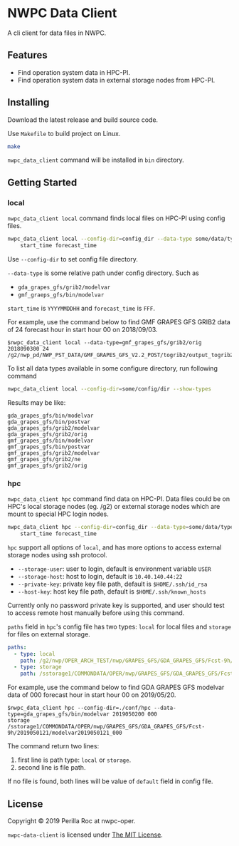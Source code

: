 # NWPC Data Client

A cli client for data files in NWPC.

## Features

-   Find operation system data in HPC-PI.
-   Find operation system data in external storage nodes from HPC-PI.

## Installing

Download the latest release and build source code. 

Use `Makefile` to build project on Linux.

```bash
make
```

`nwpc_data_client` command will be installed in `bin` directory.

## Getting Started

### local

`nwpc_data_client local` command finds local files on HPC-PI using config files.

```bash
nwpc_data_client local --config-dir=config_dir --data-type some/data/type \
    start_time forecast_time
```

Use `--config-dir` to set config file directory.

`--data-type` is some relative path under config directory. Such as

-   `gda_grapes_gfs/grib2/modelvar`
-   `gmf_graeps_gfs/bin/modelvar`

`start_time` is `YYYYMMDDHH` and `forecast_time` is `FFF`.

For example, use the command below to find GMF GRAPES GFS GRIB2 data of 24 forecast hour in start hour 00 on 2018/09/03.

```text
$nwpc_data_client local --data-type=gmf_grapes_gfs/grib2/orig 2018090300 24
/g2/nwp_pd/NWP_PST_DATA/GMF_GRAPES_GFS_V2.2_POST/togrib2/output_togrib2/2018090300/gmf.gra.2018090300024.grb2
```

To list all data types available in some configure directory, run following command

```bash
nwpc_data_client local --config-dir=some/config/dir --show-types
```

Results may be like:

```text
gda_grapes_gfs/bin/modelvar
gda_grapes_gfs/bin/postvar
gda_grapes_gfs/grib2/modelvar
gda_grapes_gfs/grib2/orig
gmf_grapes_gfs/bin/modelvar
gmf_grapes_gfs/bin/postvar
gmf_grapes_gfs/grib2/modelvar
gmf_grapes_gfs/grib2/ne
gmf_grapes_gfs/grib2/orig
```

### hpc

`nwpc_data_client hpc` command find data on HPC-PI. Data files could be on HPC's local storage nodes (eg. /g2) or 
external storage nodes which are mount to special HPC login nodes.

```bash
nwpc_data_client hpc --config-dir=config_dir --data-type=some/data/type \
    start_time forecast_time
```

`hpc` support all options of `local`, and has more options to access external storage nodes using ssh protocol.

- `--storage-user`: user to login, default is environment variable `USER`
- `--storage-host`: host to login, default is `10.40.140.44:22`
- `--private-key`: private key file path, default is `$HOME/.ssh/id_rsa`
- `--host-key`: host key file path,  default is `$HOME/.ssh/known_hosts`

Currently only no password private key is supported, 
and user should test to access remote host manually before using this command.

`paths` field in `hpc`'s config file has two types: 
`local` for local files and `storage` for files on external storage.

```yaml
paths:
  - type: local
    path: /g2/nwp/OPER_ARCH_TEST/nwp/GRAPES_GFS/GDA_GRAPES_GFS/Fcst-9h/{.Year4DV}{.Month4DV}{.Day4DV}{.Hour4DV}
  - type: storage
    path: /sstorage1/COMMONDATA/OPER/nwp/GRAPES_GFS/GDA_GRAPES_GFS/Fcst-9h/{.Year4DV}{.Month4DV}{.Day4DV}{.Hour4DV}
```

For example, use the command below to find GDA GRAPES GFS modelvar data of 000 forecast hour in start hour 00 on 2019/05/20.

```text
$nwpc_data_client hpc --config-dir=./conf/hpc --data-type=gda_grapes_gfs/bin/modelvar 2019050200 000
storage
/sstorage1/COMMONDATA/OPER/nwp/GRAPES_GFS/GDA_GRAPES_GFS/Fcst-9h/2019050121/modelvar2019050121_000
```

The command return two lines: 

1. first line is path type: `local` or `storage`.
2. second line is file path.

If no file is found, both lines will be value of `default` field in config file. 

## License

Copyright &copy; 2019 Perilla Roc at nwpc-oper.

`nwpc-data-client` is licensed under [The MIT License](https://opensource.org/licenses/MIT).